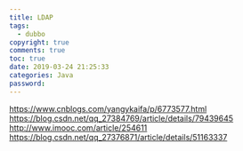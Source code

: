 ```yaml
---
title: LDAP
tags:
  - dubbo 
copyright: true
comments: true
toc: true
date: 2019-03-24 21:25:33
categories: Java
password:
---
```


https://www.cnblogs.com/yangykaifa/p/6773577.html
https://blog.csdn.net/qq_27384769/article/details/79439645
http://www.imooc.com/article/254611
https://blog.csdn.net/qq_27376871/article/details/51163337




